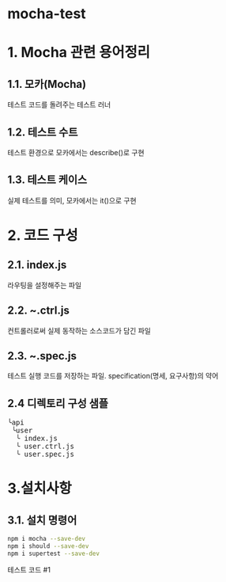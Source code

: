 # mocha-test
# 1. Mocha 관련 용어정리
## 1.1. 모카(Mocha)
테스트 코드를 돌려주는 테스트 러너
## 1.2. 테스트 수트
테스트 환경으로 모카에서는 describe()로 구현
## 1.3. 테스트 케이스 
실제 테스트를 의미, 모카에서는 it()으로 구현

# 2. 코드 구성
## 2.1. index.js
라우팅을 설정해주는 파일
## 2.2. ~.ctrl.js
컨트롤러로써 실제 동작하는 소스코드가 담긴 파일
## 2.3. ~.spec.js 
테스트 실행 코드를 저장하는 파일. specification(명세, 요구사항)의 약어
## 2.4 디렉토리 구성 샘플
<pre>
╰api
 ╰user
  ╰ index.js
  ╰ user.ctrl.js
  ╰ user.spec.js
</pre>

# 3.설치사항
## 3.1. 설치 명령어
```bash
npm i mocha --save-dev 
npm i should --save-dev
npm i supertest --save-dev
```
테스트 코드 #1